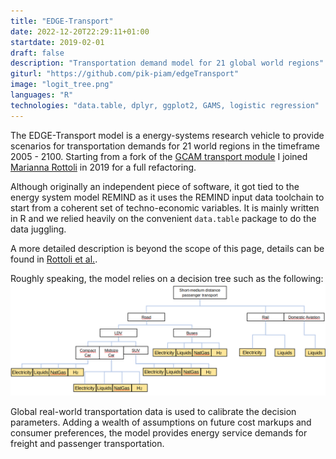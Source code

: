 ```yaml
---
title: "EDGE-Transport"
date: 2022-12-20T22:29:11+01:00
startdate: 2019-02-01
draft: false
description: "Transportation demand model for 21 global world regions"
giturl: "https://github.com/pik-piam/edgeTransport"
image: "logit_tree.png"
languages: "R"
technologies: "data.table, dplyr, ggplot2, GAMS, logistic regression"
---
```

The EDGE-Transport model is a energy-systems research vehicle to provide 
scenarios for transportation demands for 21 world regions in the timeframe 2005 - 2100.
Starting from a fork of the [GCAM transport module](https://jgcri.github.io/gcam-doc/energy.html#transportation) I joined [Marianna Rottoli](https://github.com/MariannaR) in 2019 for a full refactoring. 

Although originally an independent piece of software, it got tied to the energy system
model REMIND as it uses the REMIND input data toolchain to start from a coherent set of 
techno-economic variables. It is mainly written in R and we relied heavily on the convenient
`data.table` package to do the data juggling.

A more detailed description is beyond the scope of this page, details can be found in [Rottoli et al.](https://link.springer.com/article/10.1007/s10666-021-09760-y).

Roughly speaking, the model relies on a decision tree such as the following:
<img class="img-fluid rounded float-start m-3" src="logit_tree.png">

Global real-world transportation data is used to calibrate the decision parameters.
Adding a wealth of assumptions on future cost markups and consumer preferences, the model provides 
energy service demands for freight and passenger transportation.

